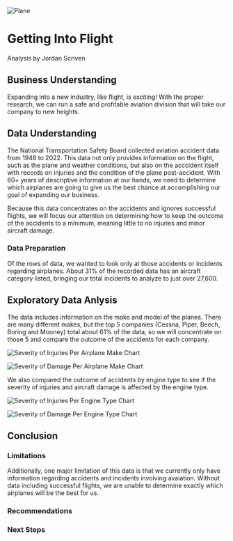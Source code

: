 
![Plane](https://honeywell.scene7.com/is/image/honeywell/AeroBT-s_414384259_Business-Jet_2880x1440)
# Getting Into Flight
Analysis by Jordan Scriven  

## Business Understanding
Expanding into a new industry, like flight, is exciting!  With the proper research, we can run a safe and profitable aviation division that will take our company to new heights.

## Data Understanding
The National Transportation Safety Board collected aviation accident data from 1948 to 2022.  This data not only provides information on the flight, such as the plane and weather conditions, but also on the acccident itself with records on injuries and the condition of the plane post-accident. With 60+ years of descriptive information at our hands, we need to determine which airplanes are going to give us the best chance at accomplishing our goal of expanding our business.

Because this data concentrates on the accidents and ignores successful flights, we will focus our attention on determining how to keep the outcome of the accidents to a minimum, meaning little to no injuries and minor aircraft damage.

### Data Preparation
Of the rows of data, we wanted to look only at those accidents or incidents regarding airplanes.  About 31% of the recorded data has an aircraft category listed, bringing our total incidents to analyze to just over 27,600.

## Exploratory Data Anlysis
The data includes information on the make and model of the planes.  There are many different makes, but the top 5 companies (Cessna, Piper, Beech, Boring and Mooney) total about 61% of the data, so we will concentrate on those 5 and compare the outcome of the accidents for each company.

![Severity of Injuries Per Airplane Make Chart](https://github.com/user-attachments/assets/667b92d2-d76b-483c-bb01-6fcedf1797c6)

![Severity of Damage Per Airplane Make Chart](https://github.com/user-attachments/assets/05212806-4d52-453e-b61a-c26a712ba539)

We also compared the outcome of accidents by engine type to see if the severity of injuries and aircraft damage is affected by the engine type.

![Severity of Injuries Per Engine Type Chart](https://github.com/user-attachments/assets/169864c9-aa2d-4c2d-8113-d85aa8a8b6ce)

![Severity of Damage Per Engine Type Chart](https://github.com/user-attachments/assets/56ee6da0-e4f0-4ef5-ac8d-920eb133bc90)

## Conclusion

### Limitations
Additionally, one major limitation of this data is that we currently only have information regarding accidents and incidents involving avaiation.  Without data including successful flights, we are unable to determine exactly which airplanes will be the best for us.


### Recommendations

### Next Steps
